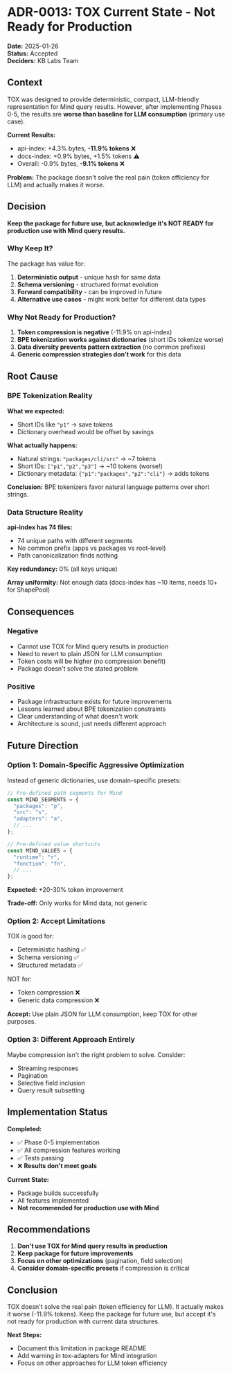 # ADR-0013: TOX Current State - Not Ready for Production

**Date:** 2025-01-26  
**Status:** Accepted  
**Deciders:** KB Labs Team

## Context

TOX was designed to provide deterministic, compact, LLM-friendly representation for Mind query results. However, after implementing Phases 0-5, the results are **worse than baseline for LLM consumption** (primary use case).

**Current Results:**
- api-index: +4.3% bytes, **-11.9% tokens** ❌
- docs-index: +0.9% bytes, +1.5% tokens ⚠️
- Overall: -0.9% bytes, **-9.1% tokens** ❌

**Problem:** The package doesn't solve the real pain (token efficiency for LLM) and actually makes it worse.

## Decision

**Keep the package for future use, but acknowledge it's NOT READY for production use with Mind query results.**

### Why Keep It?

The package has value for:
1. **Deterministic output** - unique hash for same data
2. **Schema versioning** - structured format evolution
3. **Forward compatibility** - can be improved in future
4. **Alternative use cases** - might work better for different data types

### Why Not Ready for Production?

1. **Token compression is negative** (-11.9% on api-index)
2. **BPE tokenization works against dictionaries** (short IDs tokenize worse)
3. **Data diversity prevents pattern extraction** (no common prefixes)
4. **Generic compression strategies don't work** for this data

## Root Cause

### BPE Tokenization Reality

**What we expected:**
- Short IDs like `"p1"` → save tokens
- Dictionary overhead would be offset by savings

**What actually happens:**
- Natural strings: `"packages/cli/src"` → ~7 tokens
- Short IDs: `["p1","p2","p3"]` → ~10 tokens (worse!)
- Dictionary metadata: `{"p1":"packages","p2":"cli"}` → adds tokens

**Conclusion:** BPE tokenizers favor natural language patterns over short strings.

### Data Structure Reality

**api-index has 74 files:**
- 74 unique paths with different segments
- No common prefix (apps vs packages vs root-level)
- Path canonicalization finds nothing

**Key redundancy:** 0% (all keys unique)

**Array uniformity:** Not enough data (docs-index has ~10 items, needs 10+ for ShapePool)

## Consequences

### Negative
- Cannot use TOX for Mind query results in production
- Need to revert to plain JSON for LLM consumption
- Token costs will be higher (no compression benefit)
- Package doesn't solve the stated problem

### Positive
- Package infrastructure exists for future improvements
- Lessons learned about BPE tokenization constraints
- Clear understanding of what doesn't work
- Architecture is sound, just needs different approach

## Future Direction

### Option 1: Domain-Specific Aggressive Optimization

Instead of generic dictionaries, use domain-specific presets:

```javascript
// Pre-defined path segments for Mind
const MIND_SEGMENTS = {
  "packages": "p",
  "src": "s",
  "adapters": "a",
  // ...
};

// Pre-defined value shortcuts
const MIND_VALUES = {
  "runtime": "r",
  "function": "fn",
  // ...
};
```

**Expected:** +20-30% token improvement

**Trade-off:** Only works for Mind data, not generic

### Option 2: Accept Limitations

TOX is good for:
- Deterministic hashing ✅
- Schema versioning ✅
- Structured metadata ✅

NOT for:
- Token compression ❌
- Generic data compression ❌

**Accept:** Use plain JSON for LLM consumption, keep TOX for other purposes.

### Option 3: Different Approach Entirely

Maybe compression isn't the right problem to solve. Consider:
- Streaming responses
- Pagination
- Selective field inclusion
- Query result subsetting

## Implementation Status

**Completed:**
- ✅ Phase 0-5 implementation
- ✅ All compression features working
- ✅ Tests passing
- ❌ **Results don't meet goals**

**Current State:**
- Package builds successfully
- All features implemented
- **Not recommended for production use with Mind**

## Recommendations

1. **Don't use TOX for Mind query results in production**
2. **Keep package for future improvements**
3. **Focus on other optimizations** (pagination, field selection)
4. **Consider domain-specific presets** if compression is critical

## Conclusion

TOX doesn't solve the real pain (token efficiency for LLM). It actually makes it worse (-11.9% tokens). Keep the package for future use, but accept it's not ready for production with current data structures.

**Next Steps:**
- Document this limitation in package README
- Add warning in tox-adapters for Mind integration
- Focus on other approaches for LLM token efficiency

